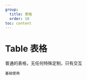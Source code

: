 ```yaml
---
group:
  title: 表格
  order: 10
toc: content
---
```


# Table 表格

普通的表格，无任何特殊定制，只有交互

<code src="./demo/basic.tsx">基础使用</code>
